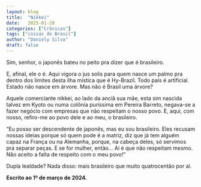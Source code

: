 ```yaml
---
layout: blog
title:  "Nikkei"
date:   2025-01-28
categories: ["Crônicas"]
tags: ["coisas do Brasil"]
author: "Daniely Silva"
draft: false
---
```

Sim, senhor, o japonês bateu no peito pra dizer que é brasileiro.

E, afinal, ele o é. Aqui vigora o jus solis para quem nasce um palmo pra dentro dos limites desta ilha mística que é Hy-Brazil. Todo país é artificial. Estado não nasce em árvore. Mas não é Brasil uma árvore?

Aquele comerciante nikkei, ao lado da anciã sua mãe, esta sim nascida talvez em Kyoto ou numa colônia puríssima em Pereira Barreto, negava-se a fazer negócio com empresas que não respeitam o nosso povo. E, aqui, com nosso, refiro-me ao povo dele e ao meu, o brasileiro.

“Eu posso ser descendente de japonês, mas eu sou brasileiro. Eles recusam nossas ideias porque só quem pode é a matriz, diz que já tem alguém capaz na França ou na Alemanha, porque, na cabeça deles, só servimos pra separar peças. E se for mulher, então… Aí é que não respeitam mesmo. Não aceito a falta de respeito com o meu povo!”

Dupla lealdade? Nada disso: mais brasileiro que muito quatrocentão por aí.

**Escrito ao 1º de março de 2024.**

